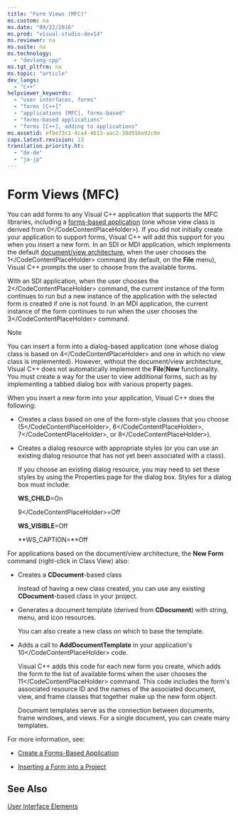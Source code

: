 ```yaml
---
title: "Form Views (MFC)"
ms.custom: na
ms.date: "09/22/2016"
ms.prod: "visual-studio-dev14"
ms.reviewer: na
ms.suite: na
ms.technology: 
  - "devlang-cpp"
ms.tgt_pltfrm: na
ms.topic: "article"
dev_langs: 
  - "C++"
helpviewer_keywords: 
  - "user interfaces, forms"
  - "forms [C++]"
  - "applications [MFC], forms-based"
  - "forms-based applications"
  - "forms [C++], adding to applications"
ms.assetid: efbe73c1-4ca4-4613-aac2-30d916e92c0e
caps.latest.revision: 13
translation.priority.ht: 
  - "de-de"
  - "ja-jp"
---
```

# Form Views (MFC)
You can add forms to any Visual C++ application that supports the MFC libraries, including a [forms-based application](../vs140/creating-a-forms-based-mfc-application.md) (one whose view class is derived from <CodeContentPlaceHolder>0\</CodeContentPlaceHolder>). If you did not initially create your application to support forms, Visual C++ will add this support for you when you insert a new form. In an SDI or MDI application, which implements the default [document/view architecture](../vs140/document-view-architecture.md), when the user chooses the <CodeContentPlaceHolder>1\</CodeContentPlaceHolder> command (by default, on the **File** menu), Visual C++ prompts the user to choose from the available forms.  
  
 With an SDI application, when the user chooses the <CodeContentPlaceHolder>2\</CodeContentPlaceHolder> command, the current instance of the form continues to run but a new instance of the application with the selected form is created if one is not found. In an MDI application, the current instance of the form continues to run when the user chooses the <CodeContentPlaceHolder>3\</CodeContentPlaceHolder> command.  
  
> [!NOTE]
>  You can insert a form into a dialog-based application (one whose dialog class is based on <CodeContentPlaceHolder>4\</CodeContentPlaceHolder> and one in which no view class is implemented). However, without the document/view architecture, Visual C++ does not automatically implement the **File**&#124;**New** functionality. You must create a way for the user to view additional forms, such as by implementing a tabbed dialog box with various property pages.  
  
 When you insert a new form into your application, Visual C++ does the following:  
  
-   Creates a class based on one of the form-style classes that you choose (<CodeContentPlaceHolder>5\</CodeContentPlaceHolder>, <CodeContentPlaceHolder>6\</CodeContentPlaceHolder>, <CodeContentPlaceHolder>7\</CodeContentPlaceHolder>, or <CodeContentPlaceHolder>8\</CodeContentPlaceHolder>).  
  
-   Creates a dialog resource with appropriate styles (or you can use an existing dialog resource that has not yet been associated with a class).  
  
     If you choose an existing dialog resource, you may need to set these styles by using the Properties page for the dialog box. Styles for a dialog box must include:  
  
     **WS_CHILD**=On  
  
     <CodeContentPlaceHolder>9\</CodeContentPlaceHolder>=Off  
  
     **WS_VISIBLE**=Off  
  
     **WS_CAPTION=**Off  
  
 For applications based on the document/view architecture, the **New Form** command (right-click in Class View) also:  
  
-   Creates a **CDocument**-based class  
  
     Instead of having a new class created, you can use any existing **CDocument**-based class in your project.  
  
-   Generates a document template (derived from **CDocument**) with string, menu, and icon resources.  
  
     You can also create a new class on which to base the template.  
  
-   Adds a call to **AddDocumentTemplate** in your application's <CodeContentPlaceHolder>10\</CodeContentPlaceHolder> code.  
  
     Visual C++ adds this code for each new form you create, which adds the form to the list of available forms when the user chooses the <CodeContentPlaceHolder>11\</CodeContentPlaceHolder> command. This code includes the form's associated resource ID and the names of the associated document, view, and frame classes that together make up the new form object.  
  
     Document templates serve as the connection between documents, frame windows, and views. For a single document, you can create many templates.  
  
 For more information, see:  
  
-   [Create a Forms-Based Application](../vs140/creating-a-forms-based-mfc-application.md)  
  
-   [Inserting a Form into a Project](../vs140/inserting-a-form-into-a-project.md)  
  
## See Also  
 [User Interface Elements](../vs140/user-interface-elements--mfc-.md)